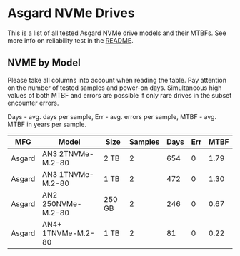 Asgard NVMe Drives
==================

This is a list of all tested Asgard NVMe drive models and their MTBFs. See more
info on reliability test in the [README](https://github.com/linuxhw/SMART).

NVME by Model
------------

Please take all columns into account when reading the table. Pay attention on the
number of tested samples and power-on days. Simultaneous high values of both MTBF
and errors are possible if only rare drives in the subset encounter errors.

Days - avg. days per sample,
Err  - avg. errors per sample,
MTBF - avg. MTBF in years per sample.

| MFG       | Model              | Size   | Samples | Days  | Err   | MTBF |
|-----------|--------------------|--------|---------|-------|-------|------|
| Asgard    | AN3 2TNVMe-M.2-80  | 2 TB   | 2       | 654   | 0     | 1.79   |
| Asgard    | AN3 1TNVMe-M.2-80  | 1 TB   | 2       | 472   | 0     | 1.30   |
| Asgard    | AN2 250NVMe-M.2-80 | 250 GB | 2       | 246   | 0     | 0.67   |
| Asgard    | AN4+ 1TNVMe-M.2-80 | 1 TB   | 2       | 81    | 0     | 0.22   |

